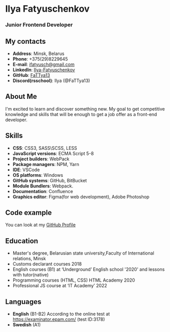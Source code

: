 # Ilya Fatyuschenkov

### Junior Frontend Developer

## My contacts
*  __Address__: Minsk, Belarus
*  __Phone__: +375(29)8229645
*  __E-mail__: ifatyusch@gmail.com
*  __LinkedIn__: [Ilya-Fatyuschenkov](https://www.linkedin.com/in/ilya-fatyuschenkov-9ab53b153/)
*  __GitHub__: [FaTTya13](https://github.com/FaTTya13)
*  __Discord(rsschool)__: Ilya (@FaTTya13)

## About Me
I'm excited to learn and discover something new. My goal to get competitive knowledge and skills that will be enough to get a job offer as a front-end developer.

## Skills
* __CSS__: CSS3, SASS\SCSS, LESS
* __JavaScript versions__: ECMA Script 5-8
* __Project builders__:	WebPack
* __Package managers__:	NPM, Yarn
* __IDE__:	VSCode
* __OS platforms__:	Windows
* __GitHub systems__:	GitHub, BitBucket
* __Module Bundlers__: Webpack.
* __Documentation__: Confluence
* __Graphics editor__: Figma(for web development), Adobe Photoshop

## Code example
   You can look at my [GitHub Profile](https://github.com/FaTTya13)

## Education
   * Master's degree, Belarusian state university,Faculty of International relations, Minsk
   * Customs declarant courses 2018
   * English courses (B1) at ‘Underground’ English school '2020' and lessons with tutor(native)
   * Programming courses (HTML, CSS) HTML Academy 2020
   * Professional JS course at ‘IT Academy’ 2022

## Languages
   * __English__ (B1-B2) According to the online test at https://examinator.epam.com/ (test ID:3178)
   * __Swedish__ (A1)